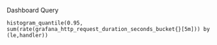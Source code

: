 Dashboard Query
```
histogram_quantile(0.95, sum(rate(grafana_http_request_duration_seconds_bucket{}[5m])) by (le,handler))
```

